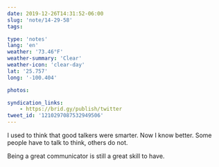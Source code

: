 ```yaml
---
date: 2019-12-26T14:31:52-06:00
slug: 'note/14-29-58'
tags:

type: 'notes'
lang: 'en'
weather: '73.46°F'
weather-summary: 'Clear'
weather-icon: 'clear-day'
lat: '25.757'
long: '-100.404'

photos:

syndication_links:
    - https://brid.gy/publish/twitter
tweet_id: '1210297087532949506'
---
```

I used to think that good talkers were smarter. Now I know better. 
Some people have to talk to think, others do not. 

Being a great communicator is still a great skill to have.